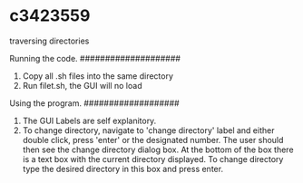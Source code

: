 # c3423559
traversing directories

Running the code.
####################

1. Copy all .sh files into the same directory
2. Run filet.sh, the GUI will no load

Using the program.
###################

1. The GUI Labels are self explanitory.
2. To change directory, navigate to 'change directory' label and either double click, press 'enter' or the designated number. The user should then see the change directory dialog box. At the bottom of the box there is a text box with the current directory displayed. To change directory type the desired directory in this box and press enter. 

